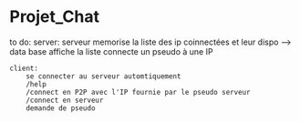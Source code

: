 # Projet_Chat


to do:
    server:
        serveur memorise la liste des ip coinnectées et leur dispo --> data base
        affiche la liste
        connecte un pseudo à une IP

    client:
        se connecter au serveur automtiquement
        /help
        /connect en P2P avec l'IP fournie par le pseudo serveur
        /connect en serveur
        demande de pseudo


